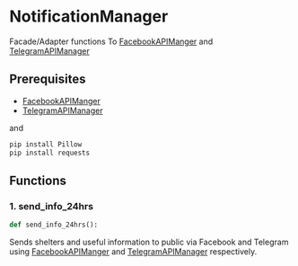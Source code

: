 # NotificationManager

Facade/Adapter functions To [FacebookAPIManger](FacebookAPIManager.md) and [TelegramAPIManager](TelegramAPIManager.md)

## Prerequisites

- [FacebookAPIManger](FacebookAPIManager.md)
- [TelegramAPIManager](TelegramAPIManager.md)

and

```bash
pip install Pillow
pip install requests
```

## Functions 

### 1. send_info_24hrs
```python
def send_info_24hrs():
```

Sends shelters and useful information to public via Facebook and Telegram using [FacebookAPIManger](FacebookAPIManager.md) and [TelegramAPIManager](TelegramAPIManager.md) respectively.
